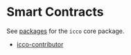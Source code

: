 # Smart Contracts

See [packages](../packages) for the `icco` core package.

- [icco-contributor](icco-contributor)

